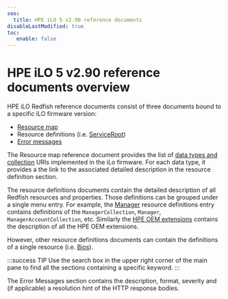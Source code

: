 ```yaml
---
seo:
  title: HPE iLO 5 v2.90 reference documents
disableLastModified: true
toc:
   enable: false
---
```


# HPE iLO 5 v2.90 reference documents overview

HPE iLO Redfish reference documents consist of three documents bound to a specific iLO firmware version:

- [Resource map](/docs/redfishservices/ilos/ilo5/ilo5_290/ilo5_resmap290/)
- Resource definitions (i.e. [ServiceRoot](/docs/redfishservices/ilos/ilo5/ilo5_290/ilo5_serviceroot_resourcedefns290/))
- [Error messages](/docs/redfishservices/ilos/ilo5/ilo5_290/ilo5_msgregs290/)

The Resource map reference document provides the list of [data types and collection](/docs/concepts/datatypesandcollections/) URIs implemented in the iLo firmware. For each data type, it provides a the link to the associated detailed description in the resource definition section.

The resource definitions documents contain the detailed description of all Redfish resources and properties. Those definitions can be grouped under a single menu entry. For example, the [Manager](/docs/redfishservices/ilos/ilo5/ilo5_{{process.env.LATEST_ILO5_FW_VERSION}}/ilo5_manager_resourcedefns{{process.env.LATEST_ILO5_FW_VERSION}}/) resource definitions entry contains definitions of the `ManagerCollection`, `Manager`, `ManagerAccountCollection`, etc. Similarly the [HPE OEM extensions](/docs/redfishservices/ilos/ilo5/ilo5_{{process.env.LATEST_ILO5_FW_VERSION}}/ilo5_other_resourcedefns{{process.env.LATEST_ILO5_FW_VERSION}}/) contains the description of all the HPE OEM extensions.

However, other resource definitions documents can contain the definitions of a single resource (i.e. [Bios](/docs/redfishservices/ilos/ilo5/ilo5_{{process.env.LATEST_ILO5_FW_VERSION}}/ilo5_bios_resourcedefns{{process.env.LATEST_ILO5_FW_VERSION}}/)).

:::success TIP
Use the search box in the upper right corner of the main pane to find all the sections containing a specific keyword.
:::

The Error Messages section contains the description, format, severity and (if applicable) a resolution hint of the HTTP response bodies.
